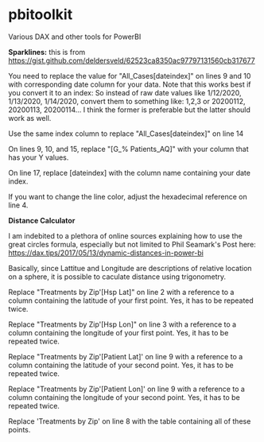# pbitoolkit
Various DAX and other tools for PowerBI

**Sparklines:** 
this is from https://gist.github.com/deldersveld/62523ca8350ac97797131560cb317677

You need to replace the value for "All_Cases[dateindex]" on lines 9 and 10 with corresponding date column for your data. Note that this works best if you convert it to an index:
So instead of raw date values like 1/12/2020, 1/13/2020, 1/14/2020, convert them to something like: 1,2,3 or 20200112, 20200113, 20200114... I think the former is preferable but the latter should work as well.

Use the same index column to replace "All_Cases[dateindex]" on line 14

On lines 9, 10, and 15, replace "[G_% Patients_AQ]" with your column that has your Y values.

On line 17, replace [dateindex] with the column name containing your date index.

If you want to change the line color, adjust the hexadecimal reference on line 4.


**Distance Calculator**

I am indebited to a plethora of online sources explaining how to use the great circles formula, especially but not limited to Phil Seamark's Post here: https://dax.tips/2017/05/13/dynamic-distances-in-power-bi

Basically, since Lattitue and Longitude are descriptions of relative location on a sphere, it is possible to caculate distance using trigonometry.

Replace "Treatments by Zip'[Hsp Lat]" on line 2 with a reference to a column containing the latitude of your first point. Yes, it has to be repeated twice.

Replace "Treatments by Zip'[Hsp Lon]" on line 3 with a reference to a column containing the longitude of your first point. Yes, it has to be repeated twice.

Replace "Treatments by Zip'[Patient Lat]' on line 9 with a reference to a column containing the latitude of your second point. Yes, it has to be repeated twice.

Replace "Treatments by Zip'[Patient Lon]' on line 9 with a reference to a column containing the longitude of your second point. Yes, it has to be repeated twice.


Replace 'Treatments by Zip' on line 8 with the table containing all of these points.
